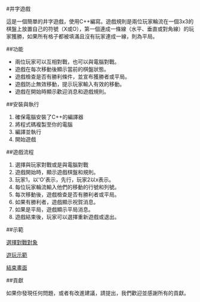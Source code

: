 #井字遊戲

這是一個簡單的井字遊戲，使用C++編寫。遊戲規則是兩位玩家輪流在一個3x3的棋盤上放置自己的符號（X或O），第一個連成一條線（水平、垂直或對角線）的玩家獲勝，如果所有格子都被填滿且沒有玩家連成一線，則為平局。

##功能

- 兩位玩家可以互相對戰，也可以與電腦對戰。
- 遊戲在每次移動後顯示當前的棋盤狀態。
- 遊戲檢查是否有勝利條件，並宣布獲勝者或平局。
- 遊戲防止無效移動，提示玩家輸入有效的移動。
- 遊戲在開始時顯示歡迎消息和遊戲規則。

##安裝與執行

1.	確保電腦安裝了C++的編譯器
2.	將程式碼複製至你的電腦
3.	編譯並執行
4.	開始遊戲

##遊戲流程

1.	選擇與玩家對戰或是與電腦對戰
2.	遊戲開始時，顯示遊戲棋盤和規則。
3.	玩家1，以'O'表示，先行，玩家2以x表示。
4.	每位玩家輪流輸入他們的移動的行號和列號。
5.	每次移動後，遊戲檢查是否有勝利者或平局。
6.	如果有勝利者，遊戲顯示祝賀消息。
7.	如果是平局，遊戲顯示平局消息。
8.	遊戲結束後，玩家可以選擇重新遊戲或退出。

##示範

[選擇對戰對象](https://imgur.com/oDQfszE)

[遊玩示範](https://imgur.com/jg9Fawr)

[結束畫面](https://imgur.com/VtwjH0q)

##貢獻

如果你發現任何問題，或者有改進建議，請提出，我們歡迎並感謝所有的貢獻。

